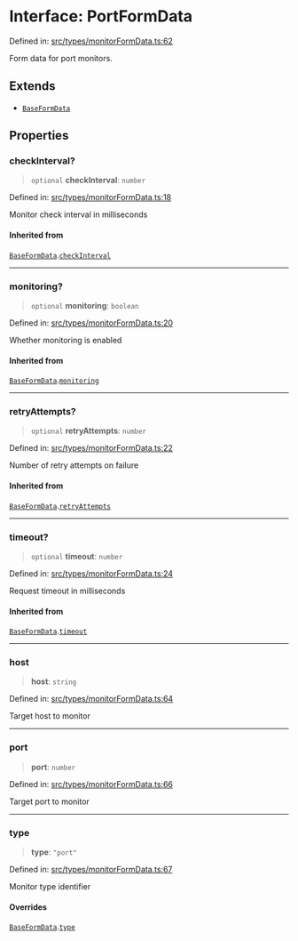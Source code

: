 # Interface: PortFormData

Defined in: [src/types/monitorFormData.ts:62](https://github.com/Nick2bad4u/Uptime-Watcher/blob/main/src/types/monitorFormData.ts#L62)

Form data for port monitors.

## Extends

- [`BaseFormData`](BaseFormData.md)

## Properties

### checkInterval?

> `optional` **checkInterval**: `number`

Defined in: [src/types/monitorFormData.ts:18](https://github.com/Nick2bad4u/Uptime-Watcher/blob/main/src/types/monitorFormData.ts#L18)

Monitor check interval in milliseconds

#### Inherited from

[`BaseFormData`](BaseFormData.md).[`checkInterval`](BaseFormData.md#checkinterval)

***

### monitoring?

> `optional` **monitoring**: `boolean`

Defined in: [src/types/monitorFormData.ts:20](https://github.com/Nick2bad4u/Uptime-Watcher/blob/main/src/types/monitorFormData.ts#L20)

Whether monitoring is enabled

#### Inherited from

[`BaseFormData`](BaseFormData.md).[`monitoring`](BaseFormData.md#monitoring)

***

### retryAttempts?

> `optional` **retryAttempts**: `number`

Defined in: [src/types/monitorFormData.ts:22](https://github.com/Nick2bad4u/Uptime-Watcher/blob/main/src/types/monitorFormData.ts#L22)

Number of retry attempts on failure

#### Inherited from

[`BaseFormData`](BaseFormData.md).[`retryAttempts`](BaseFormData.md#retryattempts)

***

### timeout?

> `optional` **timeout**: `number`

Defined in: [src/types/monitorFormData.ts:24](https://github.com/Nick2bad4u/Uptime-Watcher/blob/main/src/types/monitorFormData.ts#L24)

Request timeout in milliseconds

#### Inherited from

[`BaseFormData`](BaseFormData.md).[`timeout`](BaseFormData.md#timeout)

***

### host

> **host**: `string`

Defined in: [src/types/monitorFormData.ts:64](https://github.com/Nick2bad4u/Uptime-Watcher/blob/main/src/types/monitorFormData.ts#L64)

Target host to monitor

***

### port

> **port**: `number`

Defined in: [src/types/monitorFormData.ts:66](https://github.com/Nick2bad4u/Uptime-Watcher/blob/main/src/types/monitorFormData.ts#L66)

Target port to monitor

***

### type

> **type**: `"port"`

Defined in: [src/types/monitorFormData.ts:67](https://github.com/Nick2bad4u/Uptime-Watcher/blob/main/src/types/monitorFormData.ts#L67)

Monitor type identifier

#### Overrides

[`BaseFormData`](BaseFormData.md).[`type`](BaseFormData.md#type)
